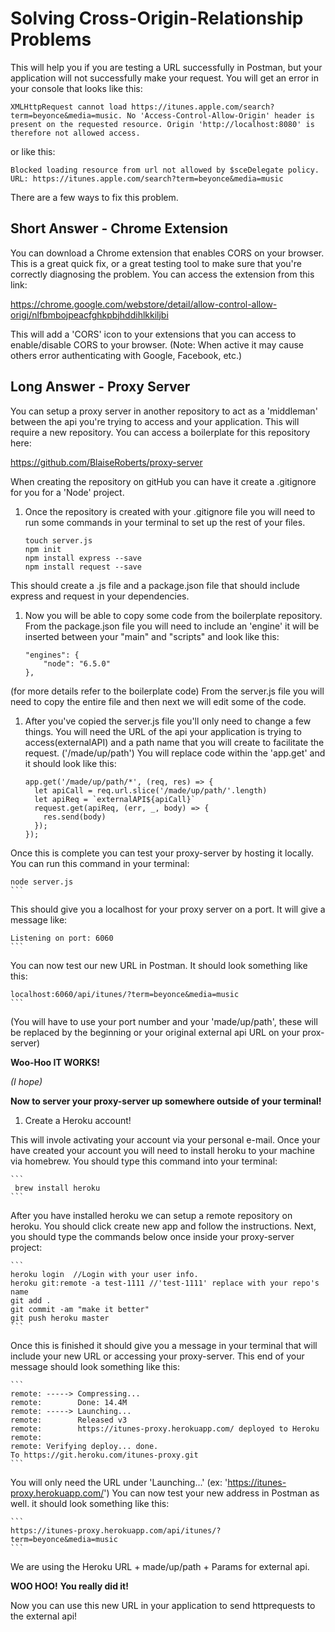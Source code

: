 # Solving Cross-Origin-Relationship Problems
This will help you if you are testing a URL successfully in Postman, but your application will not successfully make your request.  You will get an error in your console that looks like this: 
```
XMLHttpRequest cannot load https://itunes.apple.com/search?term=beyonce&media=music. No 'Access-Control-Allow-Origin' header is present on the requested resource. Origin 'http://localhost:8080' is therefore not allowed access.
```
or like this:
```
Blocked loading resource from url not allowed by $sceDelegate policy.  URL: https://itunes.apple.com/search?term=beyonce&media=music
```

There are a few ways to fix this problem.

## Short Answer - Chrome Extension
You can download a Chrome extension that enables CORS on your browser.  This is a great quick fix, or a great testing tool to make sure that you're correctly diagnosing the problem.  You can access the extension from this link:

https://chrome.google.com/webstore/detail/allow-control-allow-origi/nlfbmbojpeacfghkpbjhddihlkkiljbi

This will add a 'CORS' icon to your extensions that you can access to enable/disable CORS to your browser.  (Note: When active it may cause others error authenticating with Google, Facebook, etc.)

## Long Answer - Proxy Server
You can setup a proxy server in another repository to act as a 'middleman' between the api you're trying to access and your application.  This will require a new repository.  You can access a boilerplate for this repository here: 

https://github.com/BlaiseRoberts/proxy-server

When creating the repository on gitHub you can have it create a .gitignore for you for a 'Node' project.

1. Once the repository is created with your .gitignore file you will need to run some commands in your terminal to set up the rest of your files.
    ```
    touch server.js
    npm init
    npm install express --save
    npm install request --save
    ```
This should create a .js file and a package.json file that should include express and request in your dependencies.  

1. Now you will be able to copy some code from the boilerplate repository.  From the package.json file you will need to include an 'engine' it will be inserted between your "main" and "scripts" and look like this:
    ```
    "engines": {
        "node": "6.5.0"
    },
    ```
(for more details refer to the boilerplate code)
From the server.js file you will need to copy the entire file and then next we will edit some of the code.

1. After you've copied the server.js file you'll only need to change a few things. You will need the URL of the api your application is trying to access(externalAPI) and a path name that you will create to facilitate the request. ('/made/up/path')
    You will replace code within the 'app.get' and it should look like this:
    ```
    app.get('/made/up/path/*', (req, res) => {
      let apiCall = req.url.slice('/made/up/path/'.length)
      let apiReq = `externalAPI${apiCall}`
      request.get(apiReq, (err, _, body) => {
        res.send(body)
      });
    });
    ```
Once this is complete you can test your proxy-server by hosting it locally.  You can run this command in your terminal:
  
    node server.js
    ```
This should give you a localhost for your proxy server on a port.  It will give a message like: 
   
    Listening on port: 6060
    ```
You can now test our new URL in Postman.  It should look something like this:
   
    localhost:6060/api/itunes/?term=beyonce&media=music
    ```
(You will have to use your port number and your 'made/up/path', these will be replaced by the beginning or your original external api URL on your prox-server)

**Woo-Hoo IT WORKS!** 

*(I hope)*

**Now to server your proxy-server up somewhere outside of your terminal!**

1. Create a Heroku account!

This will invole activating your account via your personal e-mail.
Once your have created your account you will need to install heroku to your machine via homebrew.  You should type this command into your terminal:

    ```
     brew install heroku
    ```

After you have installed heroku we can setup a remote repository on heroku.
You should click create new app and follow the instructions.  Next, you should type the commands below once inside your proxy-server project:

    ```
    heroku login  //Login with your user info.
    heroku git:remote -a test-1111 //'test-1111' replace with your repo's name
    git add .
    git commit -am "make it better"
    git push heroku master
    ```

Once this is finished it should give you a message in your terminal that will include your new URL or accessing your proxy-server. This end of your message should look something like this:

    ```
    remote: -----> Compressing...
    remote:        Done: 14.4M
    remote: -----> Launching...
    remote:        Released v3
    remote:        https://itunes-proxy.herokuapp.com/ deployed to Heroku
    remote: 
    remote: Verifying deploy... done.
    To https://git.heroku.com/itunes-proxy.git
    ```

You will only need the URL under 'Launching...' 
(ex: 'https://itunes-proxy.herokuapp.com/')
You can now test your new address in Postman as well. it should look something like this:

    ```
    https://itunes-proxy.herokuapp.com/api/itunes/?term=beyonce&media=music
    ```

We are using the Heroku URL + made/up/path + Params for external api.

__WOO HOO!__
__You really did it!__

Now you can use this new URL in your application to send httprequests to the external api!
